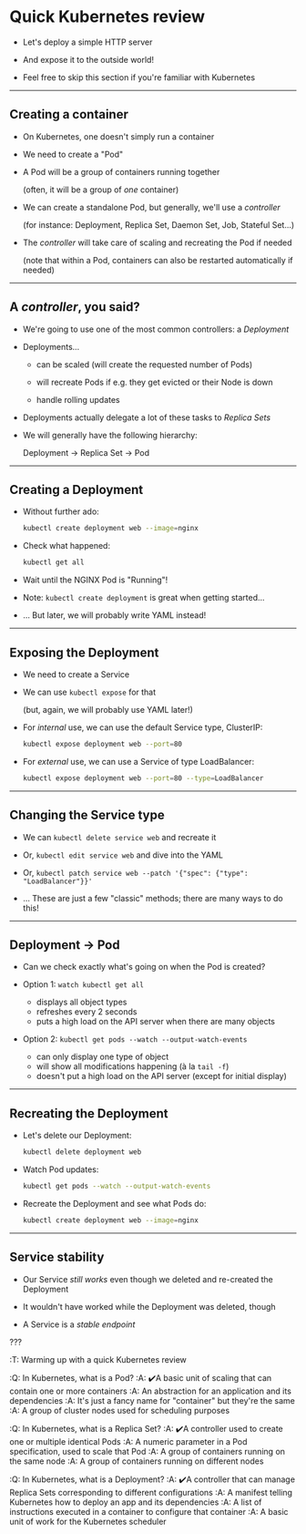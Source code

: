 # Quick Kubernetes review

- Let's deploy a simple HTTP server

- And expose it to the outside world!

- Feel free to skip this section if you're familiar with Kubernetes

---

## Creating a container

- On Kubernetes, one doesn't simply run a container

- We need to create a "Pod"

- A Pod will be a group of containers running together

  (often, it will be a group of *one* container)

- We can create a standalone Pod, but generally, we'll use a *controller*

  (for instance: Deployment, Replica Set, Daemon Set, Job, Stateful Set...)

- The *controller* will take care of scaling and recreating the Pod if needed

  (note that within a Pod, containers can also be restarted automatically if needed)

---

## A *controller*, you said?

- We're going to use one of the most common controllers: a *Deployment*

- Deployments...

  - can be scaled (will create the requested number of Pods)

  - will recreate Pods if e.g. they get evicted or their Node is down

  - handle rolling updates

- Deployments actually delegate a lot of these tasks to *Replica Sets*

- We will generally have the following hierarchy:
 
  Deployment → Replica Set → Pod

---

## Creating a Deployment

- Without further ado:
  ```bash
  kubectl create deployment web --image=nginx
  ```

- Check what happened:
  ```bash
  kubectl get all
  ```

- Wait until the NGINX Pod is "Running"!

- Note: `kubectl create deployment` is great when getting started...

- ... But later, we will probably write YAML instead!

---

## Exposing the Deployment

- We need to create a Service

- We can use `kubectl expose` for that

  (but, again, we will probably use YAML later!)

- For *internal* use, we can use the default Service type, ClusterIP:
  ```bash
  kubectl expose deployment web --port=80
  ```

- For *external* use, we can use a Service of type LoadBalancer:
  ```bash
  kubectl expose deployment web --port=80 --type=LoadBalancer
  ```

---

## Changing the Service type

- We can `kubectl delete service web` and recreate it

- Or, `kubectl edit service web` and dive into the YAML

- Or, `kubectl patch service web --patch '{"spec": {"type": "LoadBalancer"}}'`

- ... These are just a few "classic" methods; there are many ways to do this!

---

## Deployment → Pod

- Can we check exactly what's going on when the Pod is created?

- Option 1: `watch kubectl get all`

  - displays all object types
  - refreshes every 2 seconds
  - puts a high load on the API server when there are many objects

- Option 2: `kubectl get pods --watch --output-watch-events`

  - can only display one type of object
  - will show all modifications happening (à la `tail -f`)
  - doesn't put a high load on the API server (except for initial display)

---

## Recreating the Deployment

- Let's delete our Deployment:
  ```bash
  kubectl delete deployment web
  ```

- Watch Pod updates:
  ```bash
  kubectl get pods --watch --output-watch-events
  ```

- Recreate the Deployment and see what Pods do:
  ```bash
  kubectl create deployment web --image=nginx
  ```

---

## Service stability

- Our Service *still works* even though we deleted and re-created the Deployment

- It wouldn't have worked while the Deployment was deleted, though

- A Service is a *stable endpoint*

???

:T: Warming up with a quick Kubernetes review

:Q: In Kubernetes, what is a Pod?
:A: ✔️A basic unit of scaling that can contain one or more containers
:A: An abstraction for an application and its dependencies
:A: It's just a fancy name for "container" but they're the same
:A: A group of cluster nodes used for scheduling purposes

:Q: In Kubernetes, what is a Replica Set?
:A: ✔️A controller used to create one or multiple identical Pods
:A: A numeric parameter in a Pod specification, used to scale that Pod
:A: A group of containers running on the same node
:A: A group of containers running on different nodes

:Q: In Kubernetes, what is a Deployment?
:A: ✔️A controller that can manage Replica Sets corresponding to different configurations
:A: A manifest telling Kubernetes how to deploy an app and its dependencies
:A: A list of instructions executed in a container to configure that container
:A: A basic unit of work for the Kubernetes scheduler
